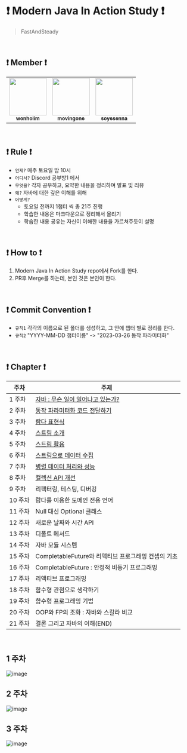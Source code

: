 # ❗️ Modern Java In Action Study ❗️
> FastAndSteady  

<br/>
  
## ❗️ Member ❗️

<table>
  <tr>
    <td align="center"><a href="https://github.com/wonholim"><img src="https://github.com/wonholim.png" width="100px;" alt=""/><br /><sub><b>wonholim</b></sub></a><br /></td>
    <td align="center"><a href="https://github.com/movingone"><img src="https://github.com/movingone.png" width="100px;" alt=""/><br /><sub><b>movingone</b></sub></a><br /></td>
    <td align="center"><a href="https://github.com/soyesenna"><img src="https://github.com/soyesenna.png" width="100px;" alt=""/><br /><sub><b>soyesenna</b></sub></a><br /></td>
  </tr>
</table>

<br/> 

## ❗️ Rule ❗️
- `언제?` 매주 토요일 밤 10시
- `어디서?` Discord 공부방1 에서
- `무엇을?` 각자 공부하고, 요약한 내용을 정리하며 발표 및 리뷰
- `왜?` 자바에 대한 깊은 이해를 위해   
- `어떻게?` 
  - 토요일 전까지 1챕터 씩 총 21주 진행
  - 학습한 내용은 마크다운으로 정리해서 올리기
  - 학습한 내용 공유는 자신이 이해한 내용을 가르쳐주듯이 설명
  
<br/>

## ❗️ How to ❗️

1. Modern Java In Action Study repo에서 Fork를 한다.
2. PR후 Merge를 하는데, 본인 것은 본인이 한다.

<br/>

## ❗️ Commit Convention ❗️
- `규칙1` 각각의 이름으로 된 폴더를 생성하고, 그 안에 챕터 별로 정리를 한다.
- `규칙2` "YYYY-MM-DD 챕터이름" -> "2023-03-26 동작 파라미터화"


<br/>

## ❗️ Chapter ❗️ 

| 주차    | 주제                              |
| ------ | -------------------------------- |
| 1 주차  | [자바 : 무슨 일이 일어나고 있는가?](https://github.com/JAVA-STUDY-FAST-AND-STEADY/ModernJavaInAction/blob/main/%EC%9E%84%EC%9B%90%ED%98%B8/1%EC%9E%A5%20%EC%9E%90%EB%B0%94%20%3A%20%EB%AC%B4%EC%8A%A8%EC%9D%BC%EC%9D%B4%20%EC%9D%BC%EC%96%B4%EB%82%98%EA%B3%A0%20%EC%9E%88%EB%8A%94%EA%B0%80%3F.md)      |
| 2 주차  | [동작 파라미터화 코드 전달하기](https://github.com/JAVA-STUDY-FAST-AND-STEADY/ModernJavaInAction/blob/main/%EC%9E%84%EC%9B%90%ED%98%B8/2%EC%9E%A5%20%EB%8F%99%EC%9E%91%20%ED%8C%8C%EB%9D%BC%EB%AF%B8%ED%84%B0%ED%99%94%20%EC%BD%94%EB%93%9C%20%EC%A0%84%EB%8B%AC%ED%95%98%EA%B8%B0.md)           |
| 3 주차  | [람다 표현식](https://github.com/JAVA-STUDY-FAST-AND-STEADY/ModernJavaInAction/blob/main/%EC%9E%84%EC%9B%90%ED%98%B8/3%EC%9E%A5%20%EB%9E%8C%EB%8B%A4%20%ED%91%9C%ED%98%84%EC%8B%9D.md)                         |
| 4 주차  | [스트림 소개](https://github.com/JAVA-STUDY-FAST-AND-STEADY/ModernJavaInAction/blob/main/%EC%9E%84%EC%9B%90%ED%98%B8/4%EC%9E%A5%20%EC%8A%A4%ED%8A%B8%EB%A6%BC%20%EC%86%8C%EA%B0%9C.md)                         |
| 5 주차  | [스트림 활용](https://github.com/JAVA-STUDY-FAST-AND-STEADY/ModernJavaInAction/blob/main/%EC%9E%84%EC%9B%90%ED%98%B8/5%EC%9E%A5%20%EC%8A%A4%ED%8A%B8%EB%A6%BC%20%ED%99%9C%EC%9A%A9.md)                         |
| 6 주차  | [스트림으로 데이터 수집](https://github.com/JAVA-STUDY-FAST-AND-STEADY/ModernJavaInAction/blob/main/wonho/6%EC%9E%A5%20%EC%8A%A4%ED%8A%B8%EB%A6%BC%EC%9C%BC%EB%A1%9C%20%EB%8D%B0%EC%9D%B4%ED%84%B0%20%EC%88%98%EC%A7%91.md)                 |
| 7 주차  | [병렬 데이터 처리와 성능](https://github.com/JAVA-STUDY-FAST-AND-STEADY/ModernJavaInAction/blob/main/jooyoung/7%EC%9E%A5.md)                |
| 8 주차  | [컬렉션 API 개선](https://github.com/JAVA-STUDY-FAST-AND-STEADY/ModernJavaInAction/blob/main/jooyoung/8%EC%9E%A5.md)                     |
| 9 주차  | 리팩터링, 테스팅, 디버깅               |
| 10 주차 | 람다를 이용한 도메인 전용 언어           |
| 11 주차 | Null 대신 Optional 클래스           |
| 12 주차 | 새로운 날짜와 시간 API                |
| 13 주차 | 디폴트 메서드                        |
| 14 주차 | 자바 모듈 시스템                     |
| 15 주차 | CompletableFuture와 리액티브 프로그래밍 컨셉의 기초 |
| 16 주차 | CompletableFuture : 안정적 비동기 프로그래밍 |
| 17 주차 | 리액티브 프로그래밍                    |
| 18 주차 | 함수형 관점으로 생각하기                |
| 19 주차 | 함수형 프로그래밍 기법                  |
| 20 주차 | OOP와 FP의 조화 : 자바와 스칼라 비교     |
| 21 주차 | 결론 그리고 자바의 이해(END)            |

<br/>   

## **1 주차**
![image](https://user-images.githubusercontent.com/56383948/230730208-958c8a0a-7ac7-4ec2-b69e-ffdd31ae6fc1.png)
## **2 주차**
![image](https://user-images.githubusercontent.com/56383948/232230634-ccddcdb9-2d5b-4fc9-b890-fcdc2333824a.png)
## **3 주차**
![image](https://user-images.githubusercontent.com/56383948/233795513-e147b33a-4124-4325-ab80-fecd79e4c029.png)



